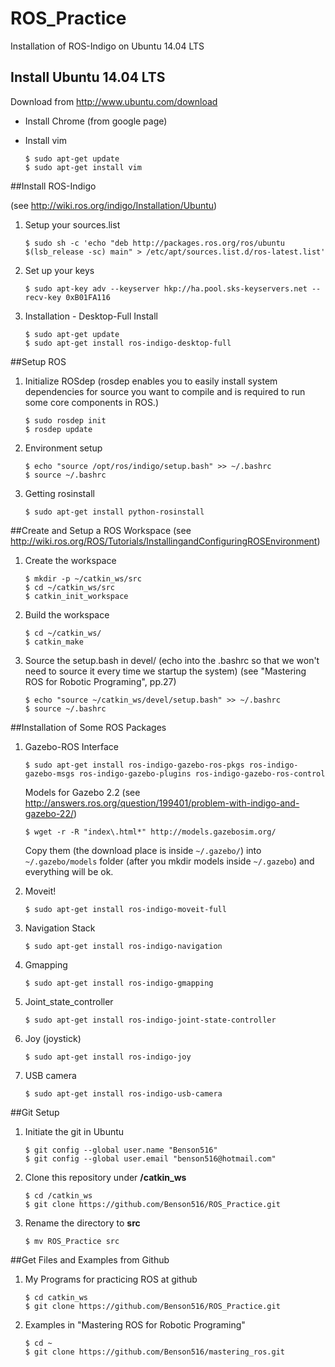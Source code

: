 # ROS_Practice

Installation of ROS-Indigo on Ubuntu 14.04 LTS

## Install Ubuntu 14.04 LTS
Download from http://www.ubuntu.com/download

- Install Chrome 
    (from google page)

- Install vim
    ```
    $ sudo apt-get update
    $ sudo apt-get install vim
    ```
##Install ROS-Indigo

(see http://wiki.ros.org/indigo/Installation/Ubuntu)

1. Setup your sources.list
    ```
    $ sudo sh -c 'echo "deb http://packages.ros.org/ros/ubuntu $(lsb_release -sc) main" > /etc/apt/sources.list.d/ros-latest.list'
    ```

2. Set up your keys
    ```
    $ sudo apt-key adv --keyserver hkp://ha.pool.sks-keyservers.net --recv-key 0xB01FA116
    ```

3. Installation - Desktop-Full Install
    ```
    $ sudo apt-get update
    $ sudo apt-get install ros-indigo-desktop-full
    ```

##Setup ROS
1. Initialize ROSdep 
(rosdep enables you to easily install system dependencies for source you want to compile and is required to run some core components in ROS.)
    ```
    $ sudo rosdep init
    $ rosdep update
    ```

2. Environment setup
    ```
    $ echo "source /opt/ros/indigo/setup.bash" >> ~/.bashrc
    $ source ~/.bashrc
    ```

3. Getting rosinstall
    ```
    $ sudo apt-get install python-rosinstall
    ```

##Create and Setup a ROS Workspace
(see http://wiki.ros.org/ROS/Tutorials/InstallingandConfiguringROSEnvironment)

1. Create the workspace
    ```
    $ mkdir -p ~/catkin_ws/src
    $ cd ~/catkin_ws/src
    $ catkin_init_workspace
    ```

2. Build the workspace
    ```
    $ cd ~/catkin_ws/
    $ catkin_make
    ```

3. Source the setup.bash in devel/ (echo into the .bashrc so that we won't need to source it every time we startup the system)
(see "Mastering ROS for Robotic Programing", pp.27)
    ```
    $ echo "source ~/catkin_ws/devel/setup.bash" >> ~/.bashrc
    $ source ~/.bashrc
    ```

##Installation of Some ROS Packages

1. Gazebo-ROS Interface
    ```
    $ sudo apt-get install ros-indigo-gazebo-ros-pkgs ros-indigo-gazebo-msgs ros-indigo-gazebo-plugins ros-indigo-gazebo-ros-control
    ```
    
    Models for Gazebo 2.2
    (see http://answers.ros.org/question/199401/problem-with-indigo-and-gazebo-22/)
    
    ```
    $ wget -r -R "index\.html*" http://models.gazebosim.org/
    ```
    
    Copy them (the download place is inside `~/.gazebo/`) into `~/.gazebo/models` folder (after you mkdir models inside `~/.gazebo`) and everything will be ok.

2. Moveit!
    ```
    $ sudo apt-get install ros-indigo-moveit-full
    ```

3. Navigation Stack
    ```
    $ sudo apt-get install ros-indigo-navigation
    ```
4. Gmapping
    ```
    $ sudo apt-get install ros-indigo-gmapping
    ```

5. Joint_state_controller
    ```
    $ sudo apt-get install ros-indigo-joint-state-controller
    ```

6. Joy (joystick)
    ```
    $ sudo apt-get install ros-indigo-joy
    ```
7. USB camera
    ```
    $ sudo apt-get install ros-indigo-usb-camera
    ```

##Git Setup
1. Initiate the git in Ubuntu
    ```
    $ git config --global user.name "Benson516"
    $ git config --global user.email "benson516@hotmail.com"
    ```
    
2. Clone this repository under **/catkin_ws**
    ```
    $ cd /catkin_ws
    $ git clone https://github.com/Benson516/ROS_Practice.git
    ```
    
3. Rename the directory to **src**
    ```
    $ mv ROS_Practice src
    ```

##Get Files and Examples from Github

1. My Programs for practicing ROS at github
    ```
    $ cd catkin_ws
    $ git clone https://github.com/Benson516/ROS_Practice.git
    ```

2. Examples in "Mastering ROS for Robotic Programing"
    ```
    $ cd ~
    $ git clone https://github.com/Benson516/mastering_ros.git
    ```
